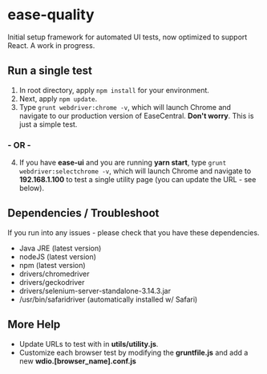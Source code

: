 # ease-quality

Initial setup framework for automated UI tests, now optimized to support React. A work in progress.

## Run a single test

1. In root directory, apply  `npm install` for your environment.
2. Next, apply  `npm update`.
3. Type `grunt webdriver:chrome -v`, which will launch Chrome and navigate to our production version of EaseCentral. **Don't worry**. This is just a simple test.

###  - OR - 

4. If you have **ease-ui** and you are running **yarn start**, type `grunt webdriver:selectchrome -v`, which will launch Chrome and navigate to  **192.168.1.100** to test a single utility page (you can update the URL - see below).

## Dependencies / Troubleshoot
If you run into any issues - please check that you have these dependencies.

- Java JRE (latest version)
- nodeJS (latest version)
- npm (latest version)
- drivers/chromedriver
- drivers/geckodriver
- drivers/selenium-server-standalone-3.14.3.jar
- /usr/bin/safaridriver (automatically installed w/ Safari)

## More Help 
- Update URLs to test with in **utils/utility.js**.
- Customize each browser test by modifying the **gruntfile.js** and add a new **wdio.[browser_name].conf.js**
